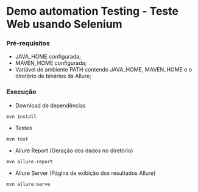 # Demo automation Testing - Teste Web usando Selenium

### Pré-requisitos

- JAVA_HOME configurada;
- MAVEN_HOME configurada;
- Variável de ambiente PATH contendo JAVA_HOME, MAVEN_HOME e o diretório de binários da Allure;

### Execução

- Download de dependências

``
mvn install
``

- Testes

``
mvn test
``

- Allure Report (Geração dos dados no diretório)

``
mvn allure:report
``

- Allure Server (Página de exibição dos resultados Allure)

``
mvn allure:serve
``
